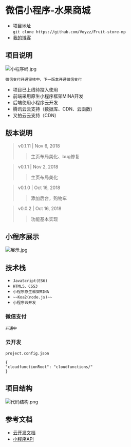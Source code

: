 # 微信小程序-水果商城
 
- [项目地址](https://github.com/Voyzz/Fruit-store-mp)   
  `git clone https://github.com/Voyzz/Fruit-store-mp`
- [我的博客](http://blog.voyz.com)

## 项目说明
![小程序码.jpg](http://voyz-image.test.upcdn.net/2018/11/06/612eb1ffa87a2e65314326ca2a5e2240.jpg)
  
`微信支付开通审核中，下一版本开通微信支付` 

- 项目已上线待投入使用
- 前端采用原生小程序框架MINA开发
- 后端使用小程序云开发
- 腾讯云云支持（数据库、CDN、云函数）
- 又拍云云支持（CDN）

## 版本说明
> v0.1.11 | Nov 6, 2018
>> 主页布局美化、bug修复

> v0.1.1 | Nov 2, 2018
>> 主页布局美化

> v0.1.0 | Oct 16, 2018
>> 添加后台，购物车

> v0.0.2 | Oct 16, 2018
>> 功能基本实现

## 小程序展示
![展示.jpg](http://voyz-image.test.upcdn.net/2018/11/06/ddb22f2c7e432005f8c2f9d531d3bf31.jpg)


## 技术栈  

- `JavaScript(ES6) `
- `HTML5、CSS3  `
- `小程序原生框架MINA ` 
- `~~Koa2(node.js)~~`
- `小程序云开发` 

### 微信支付
`开通中`

### 云开发
`project.config.json`
```
{  
"cloudfunctionRoot": "cloudfunctions/"  
}  
```   

## 项目结构

![代码结构.png](http://voyz-image.test.upcdn.net/2018/11/06/357e874d19822299d72b4d768cc6f4a5.png)

## 参考文档

- [云开发文档](https://developers.weixin.qq.com/miniprogram/dev/wxcloud/basis/getting-started.html)
- [小程序API](https://developers.weixin.qq.com/miniprogram/dev/api/)

